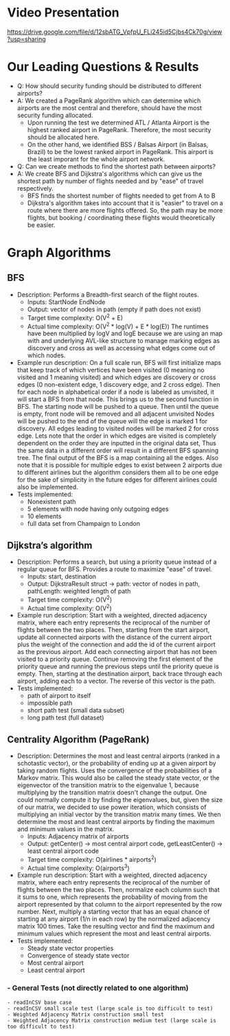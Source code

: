 # Video Presentation
https://drive.google.com/file/d/12sbATG_VpfpU_FLi245id5Cjbs4Ck70g/view?usp=sharing

# Our Leading Questions & Results
- Q: How should security funding should be distributed to different airports?
- A: We created a PageRank algorithm which can determine which airports are the most central and therefore, should have the most security funding allocated. 
  - Upon running the test we determined ATL / Atlanta Airport is the highest ranked airport in PageRank. Therefore, the most security should be allocated here. 
  - On the other hand, we identified BSS / Balsas Airport (in Balsas, Brazil) to be the lowest ranked airport in PageRank. This airport is the least imporant for the whole airport network.
- Q: Can we create methods to find the shortest path between airports?
- A: We create BFS and Dijkstra's algorithms which can give us the shortest path by number of flights needed and by "ease" of travel respectively.
  - BFS finds the shortest number of flights needed to get from A to B
  - Dijkstra's algorithm takes into account that it is "easier" to travel on a route where there are more flights offered. So, the path may be more flights, but booking / coordinating these flights would theoretically be easier.

# Graph Algorithms
## BFS 
- Description: Performs a Breadth-first search of the flight routes.
  - Inputs: StartNode EndNode
  - Output: vector of nodes in path (empty if path does not exist)
  - Target time complexity: O(V<sup>2</sup> + E)
  - Actual time complexity: O(V<sup>2</sup> * log(V) + E * log(E)) The runtimes have been multiplied by logV and logE because we are using an map with and underlying AVL-like structure to manage marking edges as discovery and cross as well as accessing what edges come out of which nodes.
- Example run description: On a full scale run, BFS will first initialize maps that keep track of which vertices have been visited (0 meaning no visited and 1 meaning visited) and which edges are discovery or cross edges (0 non-existent edge, 1 discovery edge, and 2 cross edge). Then for each node in alphabetical order if a node is labeled as unvisited, it will start a BFS from that node. This brings us to the second function in BFS. The starting node will be pushed to a queue. Then until the queue is empty, front node will be removed and all adjacent unvisited Nodes will be pushed to the end of the queue will the edge is marked 1 for discovery. All edges leading to visited nodes will be marked 2 for cross edge. Lets note that the order in which edges are visited is completely dependent on the order they are inputted in the original data set, Thus the same data in a different order will result in a different BFS spanning tree. The final output of the BFS is a map containing all the edges. Also note that it is possible for multiple edges to exist between 2 airports due to different airlines but the algorithm considers them all to be one edge for the sake of simplicity in the future edges for different airlines could also be implemented.
- Tests implemented: 
  - Nonexistent path
  - 5 elements with node having only outgoing edges
  - 10 elements
  - full data set from Champaign to London

## Dijkstra’s algorithm 
- Description: Performs a search, but using a priority queue instead of a regular queue for BFS. Provides a route to maximize "ease" of travel.
  - Inputs: start, destination
  - Output: DijkstraResult struct -> path: vector of nodes in path, pathLength: weighted length of path
  - Target time complexity: O(V<sup>2</sup>)
  - Actual time complexity: O(V<sup>2</sup>)
- Example run description: Start with a weighted, directed adjacency matrix, where each entry represents the reciprocal of the number of flights between the two places. Then, starting from the start airport, update all connected airports with the distance of the current airport plus the weight of the connection and add the id of the current airport as the previous airport. Add each connecting airport that has not been visited to a priority queue. Continue removing the first element of the priority queue and running the previous steps until the priority queue is empty. Then, starting at the destination airport, back trace through each airport, adding each to a vector. The reverse of this vector is the path.
- Tests implemented: 
  - path of airport to itself
  - impossible path
  - short path test (small data subset)
  - long path test (full dataset)

## Centrality Algorithm (PageRank)
- Description: Determines the most and least central airports (ranked in a schotastic vector), or the probability of ending up at a given airport by taking random flights. Uses the convergence of the probabilities of a Markov matrix. This would also be called the steady state vector, or the eigenvector of the transition matrix to the eigenvalue 1, because multiplying by the transition matrix doesn't change the output. One could normally compute it by finding the eigenvalues, but, given the size of our matrix, we decided to use power iteration, which consists of multiplying an initial vector by the transition matrix many times. We then determine the most and least central airports by finding the maximum and minimum values in the matrix.
  - Inputs: Adjacency matrix of airports
  - Output: getCenter() -> most central airport code, getLeastCenter() -> least central airport code
  - Target time complexity: O(airlines * airports<sup>2</sup>)
  - Actual time complexity: O(airports<sup>3</sup>)
- Example run description: Start with a weighted, directed adjacency matrix, where each entry represents the reciprocal of the number of flights between the two places. Then, normalize each column such that it sums to one, which represents the probability of moving from the airport represented by that column to the airport represented by the row number. Next, multiply a starting vector that has an equal chance of starting at any airport (1/n in each row) by the normalized adjacency matrix 100 times. Take the resulting vector and find the maximum and minimum values which represent the most and least central airports.
- Tests implemented: 
  - Steady state vector properties
  - Convergence of steady state vector
  - Most central airport
  - Least central airport

### - General Tests (not directly related to one algorithm)
    - readInCSV base case
    - readInCSV small scale test (large scale is too difficult to test)
    - Weighted Adjacency Matrix construction small test
    - Weighted Adjacency Matrix construction medium test (large scale is too difficult to test)